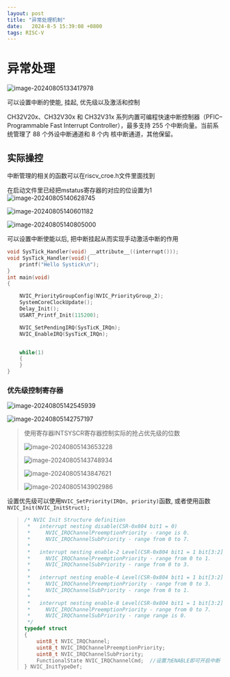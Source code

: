 ```yaml
---
layout: post
title: "异常处理机制" 
date:   2024-8-5 15:39:08 +0800
tags: RISC-V
---
```


# 异常处理

![image-20240805133417978](https://picture-01-1316374204.cos.ap-beijing.myqcloud.com/image/202408051334047.png)

可以设置中断的使能, 挂起, 优先级以及激活和控制

CH32V20x、CH32V30x 和 CH32V31x 系列内置可编程快速中断控制器（PFIC–Programmable Fast  Interrupt Controller），最多支持 255 个中断向量。当前系统管理了 88 个外设中断通道和 8 个内 核中断通道，其他保留。

## 实际操控

中断管理的相关的函数可以在riscv_croe.h文件里面找到

在启动文件里已经把mstatus寄存器的对应的位设置为1![image-20240805140628745](https://picture-01-1316374204.cos.ap-beijing.myqcloud.com/image/202408051406768.png)

![image-20240805140601182](https://picture-01-1316374204.cos.ap-beijing.myqcloud.com/image/202408051406218.png)

![image-20240805140805000](https://picture-01-1316374204.cos.ap-beijing.myqcloud.com/image/202408051408029.png)

可以设置中断使能以后, 把中断挂起从而实现手动激活中断的作用

```c
void SysTick_Handler(void) __attribute__((interrupt()));
void SysTick_Handler(void){
    printf("Hello Systick\n");
}
int main(void)
{

	NVIC_PriorityGroupConfig(NVIC_PriorityGroup_2);
	SystemCoreClockUpdate();
	Delay_Init();
	USART_Printf_Init(115200);

	NVIC_SetPendingIRQ(SysTicK_IRQn);
	NVIC_EnableIRQ(SysTicK_IRQn);


	while(1)
    {
	}
}
```

### 优先级控制寄存器

![image-20240805142545939](https://picture-01-1316374204.cos.ap-beijing.myqcloud.com/image/202408051425979.png)

![image-20240805142757197](https://picture-01-1316374204.cos.ap-beijing.myqcloud.com/image/202408051427261.png)

> 使用寄存器INTSYSCR寄存器控制实际的抢占优先级的位数
>
> ![image-20240805143653228](https://picture-01-1316374204.cos.ap-beijing.myqcloud.com/image/202408051436263.png)
>
> ![image-20240805143748934](https://picture-01-1316374204.cos.ap-beijing.myqcloud.com/image/202408051437970.png)
>
> ![image-20240805143847621](https://picture-01-1316374204.cos.ap-beijing.myqcloud.com/image/202408051438647.png)
>
> ![image-20240805143902986](https://picture-01-1316374204.cos.ap-beijing.myqcloud.com/image/202408051439014.png)

设置优先级可以使用`NVIC_SetPriority(IRQn, priority)`函数, 或者使用函数`NVIC_Init(NVIC_InitStruct);`

> ```c
> /* NVIC Init Structure definition
>  *   interrupt nesting disable(CSR-0x804 bit1 = 0)
>  *     NVIC_IRQChannelPreemptionPriority - range is 0.
>  *     NVIC_IRQChannelSubPriority - range from 0 to 7.
>  *
>  *   interrupt nesting enable-2 Level(CSR-0x804 bit1 = 1 bit[3:2] = 1)
>  *     NVIC_IRQChannelPreemptionPriority - range from 0 to 1.
>  *     NVIC_IRQChannelSubPriority - range from 0 to 3.
>  *
>  *   interrupt nesting enable-4 Level(CSR-0x804 bit1 = 1 bit[3:2] = 2)
>  *     NVIC_IRQChannelPreemptionPriority - range from 0 to 3.
>  *     NVIC_IRQChannelSubPriority - range from 0 to 1.
>  *
>  *   interrupt nesting enable-8 Level(CSR-0x804 bit1 = 1 bit[3:2] = 3)
>  *     NVIC_IRQChannelPreemptionPriority - range from 0 to 7.
>  *     NVIC_IRQChannelSubPriority - range range is 0.
>  */
> typedef struct
> {
>     uint8_t NVIC_IRQChannel;
>     uint8_t NVIC_IRQChannelPreemptionPriority;
>     uint8_t NVIC_IRQChannelSubPriority;
>     FunctionalState NVIC_IRQChannelCmd;  //设置为ENABLE即可开启中断
> } NVIC_InitTypeDef;
> ```
>
> 